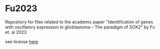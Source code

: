 # Fu2023
Repository for files related to the academic paper "Identification of genes with oscillatory expression in glioblastoma – The paradigm of SOX2" by Fu et. al 2023

see license [here](https://github.com/Papalopulu-Lab/Fu2023/blob/master/LICENSE.txt)
